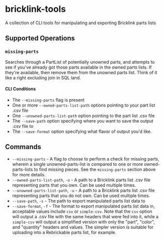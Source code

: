 # bricklink-tools
A collection of CLI tools for manipulating and exporting Bricklink parts lists

## Supported Operations
### `missing-parts`
Searches through a PartList of potentially unowned parts, and attempts to see if you've already got those parts available in the owned parts lists. If they're available, then remove them from the unowned parts list. Think of it like a right excluding join in SQL land.

#### CLI Conditions
- The `--missing-parts` flag is present
- One or more `--owned-parts-list-path` options pointing to your part list .csv file
- One `--unowned-parts-list-path` option pointing to the part list .csv file
- The `--save-path` option specifying where you want to save the output .csv file to
- The `--save-format` option specifying what flavor of output you'd like.

## Commands
- `--missing-parts` - A flag to choose to perform a check for missing parts, wherein a single unowned-parts-list is compared to one or more owned-parts-lists to find missing pieces. See the `missing-parts` section above for more details.
- `--owned-parts-list-path`, `-o` - A path to a Bricklink parts list .csv file representing parts that you own. Can be used multiple times.
- `--unowned-parts-list-path`, `-u` - A path to a Bricklink parts list .csv file representing parts that you do not own. Can be used multiple times.
- `--save-path`, `-s` - The path to export manipulated parts list data to
- `--save-format`, `-f` - The format to export manipulated parts list data in, acceptable values include `csv` or `simple-csv`. Note that the `csv` option will output a .csv file with the same headers that were fed into it, while a `simple-csv` will output a simplified version with only the "part", "color", and "quantity" headers and values. The simpler version is suitable for uploading into a Rebrickable parts list, for example.
